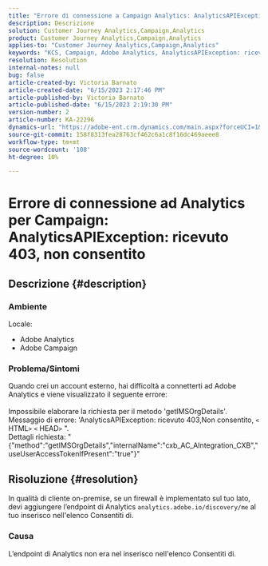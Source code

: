 ```yaml
---
title: "Errore di connessione a Campaign Analytics: AnalyticsAPIException: ricevuto 403, non consentito"
description: Descrizione
solution: Customer Journey Analytics,Campaign,Analytics
product: Customer Journey Analytics,Campaign,Analytics
applies-to: "Customer Journey Analytics,Campaign,Analytics"
keywords: "KCS, Campaign, Adobe Analytics, AnalyticsAPIException: ricevuto 403, Non consentito, errore, creazione account esterno"
resolution: Resolution
internal-notes: null
bug: false
article-created-by: Victoria Barnato
article-created-date: "6/15/2023 2:17:46 PM"
article-published-by: Victoria Barnato
article-published-date: "6/15/2023 2:19:30 PM"
version-number: 2
article-number: KA-22296
dynamics-url: "https://adobe-ent.crm.dynamics.com/main.aspx?forceUCI=1&pagetype=entityrecord&etn=knowledgearticle&id=926c6b64-870b-ee11-8f6e-6045bd006149"
source-git-commit: 158f8313fea28763cf462c6a1c8f16dc469aeee8
workflow-type: tm+mt
source-wordcount: '108'
ht-degree: 10%

---
```


# Errore di connessione ad Analytics per Campaign: AnalyticsAPIException: ricevuto 403, non consentito

## Descrizione {#description}


### <b>Ambiente</b>

Locale:

- Adobe Analytics
- Adobe Campaign


### Problema/Sintomi

Quando crei un account esterno, hai difficoltà a connetterti ad Adobe Analytics e viene visualizzato il seguente errore:
<br><br>Impossibile elaborare la richiesta per il metodo &#39;getIMSOrgDetails&#39;. <br>Messaggio di errore: &#39;AnalyticsAPIException: ricevuto 403,Non consentito, `<` HTML`>` `<` HEAD`>` &quot;. <br>Dettagli richiesta: &quot;{&quot;method&quot;:&quot;getIMSOrgDetails&quot;,&quot;internalName&quot;:&quot;cxb_AC_AIntegration_CXB&quot;,&quot;useUserAccessTokenIfPresent&quot;:&quot;true&quot;}&quot;<br>

## Risoluzione {#resolution}


In qualità di cliente on-premise, se un firewall è implementato sul tuo lato, devi aggiungere l’endpoint di Analytics `analytics.adobe.io/discovery/me` al tuo inserisco nell&#39;elenco Consentiti di.

### Causa

L’endpoint di Analytics non era nel inserisco nell&#39;elenco Consentiti di.
